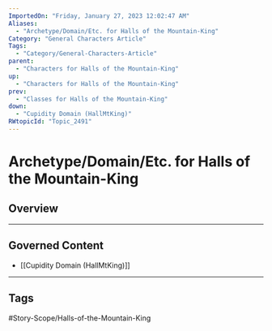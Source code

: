 ```yaml
---
ImportedOn: "Friday, January 27, 2023 12:02:47 AM"
Aliases:
  - "Archetype/Domain/Etc. for Halls of the Mountain-King"
Category: "General Characters Article"
Tags:
  - "Category/General-Characters-Article"
parent:
  - "Characters for Halls of the Mountain-King"
up:
  - "Characters for Halls of the Mountain-King"
prev:
  - "Classes for Halls of the Mountain-King"
down:
  - "Cupidity Domain (HallMtKing)"
RWtopicId: "Topic_2491"
---
```

# Archetype/Domain/Etc. for Halls of the Mountain-King
## Overview
---
## Governed Content
- [[Cupidity Domain (HallMtKing)]]


---
## Tags
#Story-Scope/Halls-of-the-Mountain-King

